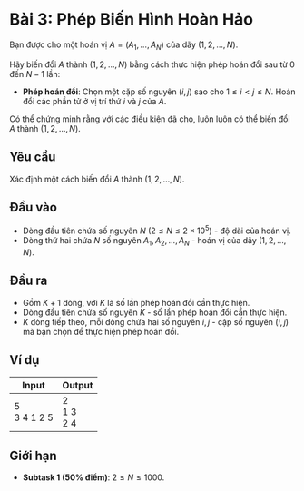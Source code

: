 # Bài 3: Phép Biến Hình Hoàn Hảo

Bạn được cho một hoán vị $A = (A_1, \ldots, A_N)$ của dãy $(1, 2, \ldots, N)$. 

Hãy biến đổi $A$ thành $(1, 2, \ldots, N)$ bằng cách thực hiện phép hoán đổi sau từ $0$ đến $N-1$ lần:

- **Phép hoán đổi**: Chọn một cặp số nguyên $(i, j)$ sao cho $1 \leq i < j \leq N$. Hoán đổi các phần tử ở vị trí thứ $i$ và $j$ của $A$.

Có thể chứng minh rằng với các điều kiện đã cho, luôn luôn có thể biến đổi $A$ thành $(1, 2, \ldots, N)$.

## Yêu cầu

Xác định một cách biến đổi $A$ thành $(1, 2, \ldots, N)$.

## Đầu vào
- Dòng đầu tiên chứa số nguyên $N$ $(2\le N\le 2\times 10^5)$ - độ dài của hoán vị.
- Dòng thứ hai chứa $N$ số nguyên $A_1, A_2, \ldots, A_N$ - hoán vị của dãy $(1, 2, \ldots, N)$.

## Đầu ra
- Gồm $K+1$ dòng, với $K$ là số lần phép hoán đổi cần thực hiện.
- Dòng đầu tiên chứa số nguyên $K$ - số lần phép hoán đổi cần thực hiện.
- $K$ dòng tiếp theo, mỗi dòng chứa hai số nguyên $i, j$ - cặp số nguyên $(i, j)$ mà bạn chọn để thực hiện phép hoán đổi.

## Ví dụ

| Input          | Output          |
| -------------- | --------------- |
| 5<br>3 4 1 2 5 | 2<br>1 3<br>2 4 |

## Giới hạn

- **Subtask 1 ($50\%$ điểm)**: $2 \leq N \leq 1000$.